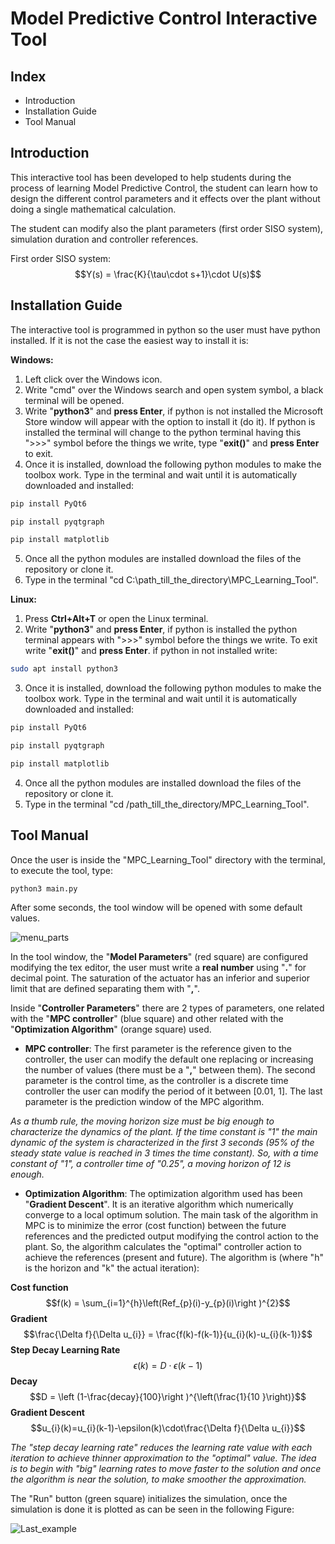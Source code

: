 # Model Predictive Control Interactive Tool
## Index

 - Introduction
 - Installation Guide
 - Tool Manual

## Introduction
This interactive tool has been developed to help students during the process of learning Model Predictive Control, the student can learn how to design the different control parameters and it effects over the plant without doing a single mathematical calculation.

The student can modify also the plant parameters (first order SISO system), simulation duration and controller references.

First order SISO system:
$$Y(s) = \frac{K}{\tau\cdot s+1}\cdot U(s)$$

## Installation Guide
The interactive tool is programmed in python so the user must have python installed. If it is not the case the easiest way to install it is:

**Windows:**

 1. Left click over the Windows icon.
 2. Write "cmd" over the Windows search and open system symbol, a black terminal will be opened.
 3. Write "**python3**" and **press Enter**, if python is not installed the Microsoft Store window will appear with the option to install it (do it). If python is installed the terminal will change to the python terminal having this ">>>" symbol before the things we write, type "**exit()**" and **press Enter** to exit.
 4. Once it is installed, download the following python modules to make the toolbox work. Type in the terminal and wait until it is automatically downloaded and installed:
 ```bash
pip install PyQt6
 ```
  ```bash
pip install pyqtgraph
 ```
  ```bash
pip install matplotlib
 ```
 5. Once all the python modules are installed download the files of the repository or clone it.
 6. Type in the terminal "cd C:\path_till_the_directory\MPC_Learning_Tool".
 
 **Linux:**
 
 1. Press **Ctrl+Alt+T** or open the Linux terminal.
 2. Write "**python3**" and **press Enter**, if python is installed the python terminal appears with ">>>" symbol before the things we write. To exit write "**exit()**" and **press Enter**. if python in not installed write:
   ```bash
sudo apt install python3
 ```
 
 3. Once it is installed, download the following python modules to make the toolbox work. Type in the terminal and wait until it is automatically downloaded and installed:
  ```bash
pip install PyQt6
 ```
  ```bash
pip install pyqtgraph
 ```
  ```bash
pip install matplotlib
 ```
  4. Once all the python modules are installed download the files of the repository or clone it.
  5. Type in the terminal "cd /path_till_the_directory/MPC_Learning_Tool".
 ## Tool Manual
Once the user is inside the "MPC_Learning_Tool" directory with the terminal, to execute the tool, type:
```bash
python3 main.py
```
 After some seconds, the tool window will be opened with some default values.
 
![menu_parts](https://github.com/JMcordobamendez/MPC_Learning_Tool/assets/79694677/4a5e5c4b-4030-4a35-967a-60a89fb9df25)

In the tool window, the "**Model Parameters**" (red square) are configured modifying the tex editor, the user must write a **real number** using "**.**" for decimal point. The saturation of the actuator has an inferior and superior limit that are defined separating them with "**,**".

Inside "**Controller Parameters**" there are 2 types of parameters, one related with the "**MPC controller**" (blue square) and other related with the "**Optimization Algorithm**" (orange square) used.

 - **MPC controller**: The first parameter is the reference given to the controller, the user can modify the default one replacing or increasing the number of values (there must be a "**,**" between them). The second parameter is the control time, as the controller is a discrete time controller the user can modify the period of it between [0.01, 1]. The last parameter is the prediction window of the MPC algorithm.
 
*As a thumb rule, the moving horizon size must be big enough to characterize the dynamics of the plant. If the time constant is "1" the main dynamic of the system is characterized in the first 3 seconds (95% of the steady state value is reached in 3 times the time constant). So, with a time constant of "1", a controller time of "0.25", a moving horizon of 12 is enough.* 

 - **Optimization Algorithm**: The optimization algorithm used has been "**Gradient Descent**". It is an iterative algorithm which numerically converge to a local optimum solution. The main task of the algorithm in MPC is to minimize the error (cost function) between the future references and the predicted output modifying the control action to the plant. So, the algorithm calculates the "optimal" controller action to achieve the references (present and future). The algorithm is (where "h" is the horizon and "k" the actual iteration):
 
 **Cost function**
 $$f(k) = \sum_{i=1}^{h}\left(Ref_{p}(i)-y_{p}(i)\right )^{2}$$
 **Gradient**
 $$\frac{\Delta f}{\Delta u_{i}} = \frac{f(k)-f(k-1)}{u_{i}(k)-u_{i}(k-1)}$$
 **Step Decay Learning Rate**
 $$\epsilon(k) =D\cdot\epsilon(k-1) $$
 **Decay**
 $$D = \left (1-\frac{decay}{100}\right )^{\left(\frac{1}{10
 }\right)}$$
 **Gradient Descent**
 $$u_{i}(k)=u_{i}(k-1)-\epsilon(k)\cdot\frac{\Delta f}{\Delta u_{i}}$$
 
 *The "step decay learning rate" reduces the learning rate value with each iteration to achieve thinner approximation to the "optimal" value. The idea is to begin with "big" learning rates to move faster to the solution and once the algorithm is near the solution, to make smoother the approximation.*

The "Run" button (green square) initializes the simulation, once the simulation is done it is plotted as can be seen in the following Figure:

![Last_example](https://github.com/JMcordobamendez/MPC_Learning_Tool/assets/79694677/6eecfe91-50da-4ee5-832c-9cc94921e3b2)
